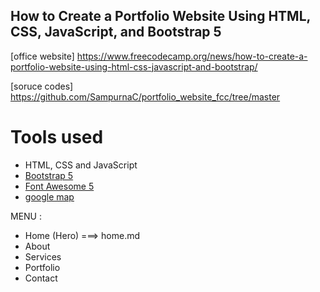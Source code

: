 ## How to Create a Portfolio Website Using HTML, CSS, JavaScript, and Bootstrap 5

[office website]
https://www.freecodecamp.org/news/how-to-create-a-portfolio-website-using-html-css-javascript-and-bootstrap/

[soruce codes]
https://github.com/SampurnaC/portfolio_website_fcc/tree/master

# Tools used

- HTML, CSS and JavaScript
- [Bootstrap 5](https://getbootstrap.com/docs/5.0/getting-started/introduction/)
- [Font Awesome 5](https://fontawesome.com/)
- [google map](https://www.embed-map.com/)

MENU :

- Home (Hero) ===> home.md
- About
- Services
- Portfolio
- Contact
